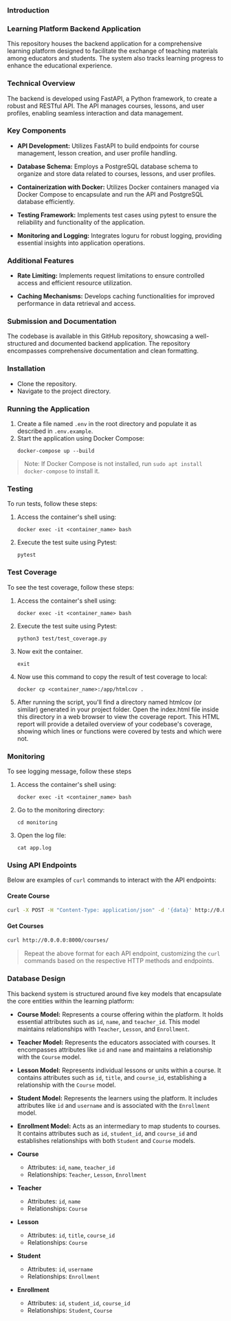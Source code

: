 ### Introduction

### Learning Platform Backend Application

This repository houses the backend application for a comprehensive learning platform designed to facilitate the exchange of teaching materials among educators and students. The system also tracks learning progress to enhance the educational experience.

### Technical Overview

The backend is developed using FastAPI, a Python framework, to create a robust and RESTful API. The API manages courses, lessons, and user profiles, enabling seamless interaction and data management.

### Key Components

- **API Development:** Utilizes FastAPI to build endpoints for course management, lesson creation, and user profile handling.
  
- **Database Schema:** Employs a PostgreSQL database schema to organize and store data related to courses, lessons, and user profiles.

- **Containerization with Docker:** Utilizes Docker containers managed via Docker Compose to encapsulate and run the API and PostgreSQL database efficiently.

- **Testing Framework:** Implements test cases using pytest to ensure the reliability and functionality of the application.

- **Monitoring and Logging:** Integrates loguru for robust logging, providing essential insights into application operations.

### Additional Features

- **Rate Limiting:** Implements request limitations to ensure controlled access and efficient resource utilization.

- **Caching Mechanisms:** Develops caching functionalities for improved performance in data retrieval and access.

### Submission and Documentation

The codebase is available in this GitHub repository, showcasing a well-structured and documented backend application. The repository encompasses comprehensive documentation and clean formatting.

### Installation
- Clone the repository.
- Navigate to the project directory.

### Running the Application
1. Create a file named `.env` in the root directory and populate it as described in `.env.example`.
2. Start the application using Docker Compose:
   ```
   docker-compose up --build
   ```

> Note: If Docker Compose is not installed, run `sudo apt install docker-compose` to install it.

### Testing
To run tests, follow these steps:

1. Access the container's shell using:
   ```
   docker exec -it <container_name> bash
   ```
2. Execute the test suite using Pytest:
   ```
   pytest
   ```

### Test Coverage
To see the test coverage, follow these steps:

1. Access the container's shell using:
   ```
   docker exec -it <container_name> bash
   ```
2. Execute the test suite using Pytest:
   ```
   python3 test/test_coverage.py
   ```

3. Now exit the container.
   ```
   exit
   ```

4. Now use this command to copy the result of test coverage to local:
   ```
   docker cp <container_name>:/app/htmlcov .
   ```
5. After running the script, you'll find a directory named htmlcov (or similar) generated in your project folder. Open the 
   index.html file inside this directory in a web browser to view the coverage report.
   This HTML report will provide a detailed overview of your codebase's coverage, showing which lines or functions were covered by tests and which were not.

### Monitoring
To see logging message, follow these steps

1. Access the container's shell using:
   ```
   docker exec -it <container_name> bash
   ```
2. Go to the monitoring directory:
   ```
   cd monitoring
   ```
3. Open the log file:
   ```
   cat app.log
   ```

### Using API Endpoints
Below are examples of `curl` commands to interact with the API endpoints:

#### Create Course
```bash
curl -X POST -H "Content-Type: application/json" -d '{data}' http://0.0.0.0:8000/courses/
```

#### Get Courses
```bash
curl http://0.0.0.0:8000/courses/
```

> Repeat the above format for each API endpoint, customizing the `curl` commands based on the respective HTTP methods and endpoints.

### Database Design
This backend system is structured around five key models that encapsulate the core entities within the learning platform:

- **Course Model:** Represents a course offering within the platform. It holds essential attributes such as `id`, `name`, and `teacher_id`. This model maintains relationships with `Teacher`, `Lesson`, and `Enrollment`.

- **Teacher Model:** Represents the educators associated with courses. It encompasses attributes like `id` and `name` and maintains a relationship with the `Course` model.

- **Lesson Model:** Represents individual lessons or units within a course. It contains attributes such as `id`, `title`, and `course_id`, establishing a relationship with the `Course` model.

- **Student Model:** Represents the learners using the platform. It includes attributes like `id` and `username` and is associated with the `Enrollment` model.

- **Enrollment Model:** Acts as an intermediary to map students to courses. It contains attributes such as `id`, `student_id`, and `course_id` and establishes relationships with both `Student` and `Course` models.

- **Course**
  - Attributes: `id`, `name`, `teacher_id`
  - Relationships: `Teacher`, `Lesson`, `Enrollment`

- **Teacher**
  - Attributes: `id`, `name`
  - Relationships: `Course`

- **Lesson**
  - Attributes: `id`, `title`, `course_id`
  - Relationships: `Course`

- **Student**
  - Attributes: `id`, `username`
  - Relationships: `Enrollment`

- **Enrollment**
  - Attributes: `id`, `student_id`, `course_id`
  - Relationships: `Student`, `Course`
